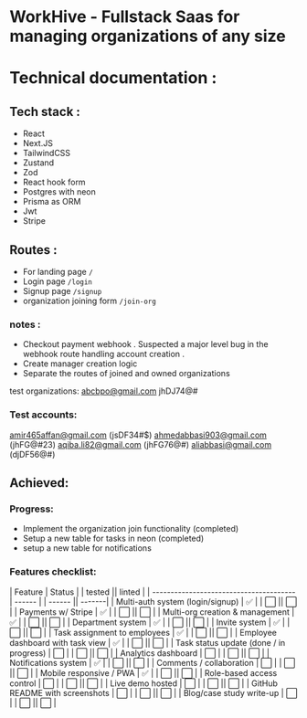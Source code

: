 # WorkHive - Fullstack Saas for managing organizations of any size

# Technical documentation :

## Tech stack :
- React 
- Next.JS
- TailwindCSS
- Zustand
- Zod
- React hook form
- Postgres with neon
- Prisma as ORM
- Jwt
- Stripe

## Routes :
- For landing page `/`
- Login page `/login`
- Signup page `/signup`
- organization joining form `/join-org`

### notes :
- Checkout payment webhook . Suspected a major level bug in the webhook route handling account creation .
- Create manager creation logic 
- Separate the routes of joined and owned organizations

test organizations:
abcbpo@gmail.com  jhDJ74@#

### Test accounts:

amir465affan@gmail.com (jsDF34#$)
ahmedabbasi903@gmail.com (jhFG@#23)
aqiba.li82@gmail.com (jhFG76@#)
aliabbasi@gmail.com (djDF56@#)

## Achieved:

### **Progress**:
- Implement the organization join functionality (completed)
- Setup a new table for tasks in neon (completed)
- setup a new table for notifications

### **Features checklist**:

| Feature                                 | Status | | tested || linted |
| --------------------------------------- | ------ | | ------ || -------|
| Multi-auth system (login/signup)        | ✅     | | ⬜    || ⬜     |
| Payments w/ Stripe                      | ✅     | | ⬜    || ⬜     |
| Multi-org creation & management         | ✅     | | ⬜    || ⬜     |
| Department system                       | ✅     | | ⬜    || ⬜     |
| Invite system                           | ✅     | | ⬜    || ⬜     |
| Task assignment to employees            | ✅     | | ⬜    || ⬜     |
| Employee dashboard with task view       | ✅     | | ⬜    || ⬜     |
| Task status update (done / in progress) | ⬜     | | ⬜    || ⬜     |
| Analytics dashboard                     | ⬜     | | ⬜    || ⬜     |
| Notifications system                    | ✅     | | ⬜    || ⬜     |
| Comments / collaboration                | ⬜     | | ⬜    || ⬜     |
| Mobile responsive / PWA                 | ✅     | | ⬜    || ⬜     |
| Role-based access control               | ⬜     | | ⬜    || ⬜     |
| Live demo hosted                        | ⬜     | | ⬜    || ⬜     |
| GitHub README with screenshots          | ⬜     | | ⬜    || ⬜     |
| Blog/case study write-up                | ⬜     | | ⬜    || ⬜     |